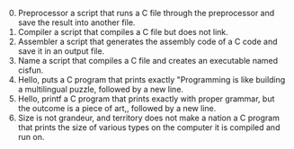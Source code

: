 0. Preprocessor  a script that runs a C file through the preprocessor and save the result into another file.
1. Compiler    a script that compiles a C file but does not link.
2. Assembler   a script that generates the assembly code of a C code and save it in an output file.
3. Name  a script that compiles a C file and creates an executable named cisfun.
4. Hello, puts  a C program that prints exactly "Programming is like building a multilingual puzzle, followed by a new line.
5. Hello, printf  a C program that prints exactly with proper grammar, but the outcome is a piece of art,, followed by a new line.
6. Size is not grandeur, and territory does not make a nation   a C program that prints the size of various types on the computer it is compiled and run on.
